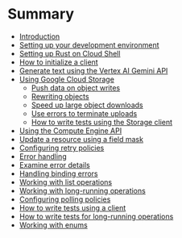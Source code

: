 <!--
Copyright 2025 Google LLC

Licensed under the Apache License, Version 2.0 (the "License");
you may not use this file except in compliance with the License.
You may obtain a copy of the License at

    https://www.apache.org/licenses/LICENSE-2.0

Unless required by applicable law or agreed to in writing, software
distributed under the License is distributed on an "AS IS" BASIS,
WITHOUT WARRANTIES OR CONDITIONS OF ANY KIND, either express or implied.
See the License for the specific language governing permissions and
limitations under the License.
-->

# Summary

- [Introduction](introduction.md)
- [Setting up your development environment](setting_up_your_development_environment.md)
- [Setting up Rust on Cloud Shell](setting_up_rust_on_cloud_shell.md)
- [How to initialize a client](initialize_a_client.md)
- [Generate text using the Vertex AI Gemini API](generate_text_using_the_vertex_ai_gemini_api.md)
- [Using Google Cloud Storage](storage.md)
  - [Push data on object writes](storage/queue.md)
  - [Rewriting objects](storage/rewrite_object.md)
  - [Speed up large object downloads](storage/striped_downloads.md)
  - [Use errors to terminate uploads](storage/terminate_uploads.md)
  - [How to write tests using the Storage client](storage/mocking.md)
- [Using the Compute Engine API](compute.md)
- [Update a resource using a field mask](update_resource.md)
- [Configuring retry policies](configuring_retry_policies.md)
- [Error handling](error_handling.md)
- [Examine error details](examine_error_details.md)
- [Handling binding errors](binding_errors.md)
- [Working with list operations](pagination.md)
- [Working with long-running operations](working_with_long_running_operations.md)
- [Configuring polling policies](configuring_polling_policies.md)
- [How to write tests using a client](mock_a_client.md)
- [How to write tests for long-running operations](mocking_lros.md)
- [Working with enums](working_with_enums.md)
